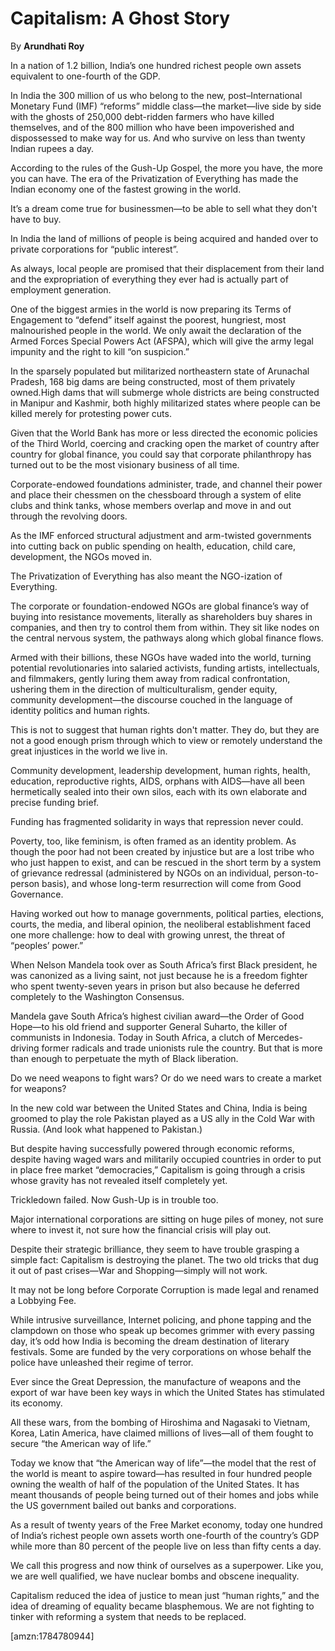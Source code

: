 Capitalism: A Ghost Story
=========================

By **Arundhati Roy**

In a nation of 1.2 billion, India’s one hundred richest people own assets
equivalent to one-fourth of the GDP.

In India the 300 million of us who belong to the new, post–International
Monetary Fund (IMF) “reforms” middle class—the market—live side by side with the
ghosts of 250,000 debt-ridden farmers who have killed themselves, and of the 800
million who have been impoverished and dispossessed to make way for us. And who
survive on less than twenty Indian rupees a day.

According to the rules of the Gush-Up Gospel, the more you have, the more you
can have. The era of the Privatization of Everything has made the Indian economy
one of the fastest growing in the world.

It’s a dream come true for businessmen—to be able to sell what they don't have
to buy.

In India the land of millions of people is being acquired and handed over to
private corporations for “public interest”.

As always, local people are promised that their displacement from their land and
the expropriation of everything they ever had is actually part of employment
generation.

One of the biggest armies in the world is now preparing its Terms of Engagement
to “defend” itself against the poorest, hungriest, most malnourished people in
the world. We only await the declaration of the Armed Forces Special Powers Act
(AFSPA), which will give the army legal impunity and the right to kill “on
suspicion.”

In the sparsely populated but militarized northeastern state of Arunachal
Pradesh, 168 big dams are being constructed, most of them privately owned.High
dams that will submerge whole districts are being constructed in Manipur and
Kashmir, both highly militarized states where people can be killed merely for
protesting power cuts.

Given that the World Bank has more or less directed the economic policies of the
Third World, coercing and cracking open the market of country after country for
global finance, you could say that corporate philanthropy has turned out to be
the most visionary business of all time.

Corporate-endowed foundations administer, trade, and channel their power and
place their chessmen on the chessboard through a system of elite clubs and think
tanks, whose members overlap and move in and out through the revolving doors.

As the IMF enforced structural adjustment and arm-twisted governments into
cutting back on public spending on health, education, child care, development,
the NGOs moved in.

The Privatization of Everything has also meant the NGO-ization of Everything.

The corporate or foundation-endowed NGOs are global finance’s way of buying into
resistance movements, literally as shareholders buy shares in companies, and
then try to control them from within. They sit like nodes on the central nervous
system, the pathways along which global finance flows.

Armed with their billions, these NGOs have waded into the world, turning
potential revolutionaries into salaried activists, funding artists,
intellectuals, and filmmakers, gently luring them away from radical
confrontation, ushering them in the direction of multiculturalism, gender
equity, community development—the discourse couched in the language of identity
politics and human rights.

This is not to suggest that human rights don't matter. They do, but they are not
a good enough prism through which to view or remotely understand the great
injustices in the world we live in.

Community development, leadership development, human rights, health, education,
reproductive rights, AIDS, orphans with AIDS—have all been hermetically sealed
into their own silos, each with its own elaborate and precise funding brief.

Funding has fragmented solidarity in ways that repression never could.

Poverty, too, like feminism, is often framed as an identity problem. As though
the poor had not been created by injustice but are a lost tribe who who just
happen to exist, and can be rescued in the short term by a system of grievance
redressal (administered by NGOs on an individual, person-to-person basis), and
whose long-term resurrection will come from Good Governance.

Having worked out how to manage governments, political parties, elections,
courts, the media, and liberal opinion, the neoliberal establishment faced one
more challenge: how to deal with growing unrest, the threat of “peoples’ power.”

When Nelson Mandela took over as South Africa’s first Black president, he was
canonized as a living saint, not just because he is a freedom fighter who spent
twenty-seven years in prison but also because he deferred completely to the
Washington Consensus.

Mandela gave South Africa’s highest civilian award—the Order of Good Hope—to his
old friend and supporter General Suharto, the killer of communists in Indonesia.
Today in South Africa, a clutch of Mercedes-driving former radicals and trade
unionists rule the country. But that is more than enough to perpetuate the myth
of Black liberation.

Do we need weapons to fight wars? Or do we need wars to create a market for
weapons?

In the new cold war between the United States and China, India is being groomed
to play the role Pakistan played as a US ally in the Cold War with Russia. (And
look what happened to Pakistan.)

But despite having successfully powered through economic reforms, despite having
waged wars and militarily occupied countries in order to put in place free
market “democracies,” Capitalism is going through a crisis whose gravity has not
revealed itself completely yet.

Trickledown failed. Now Gush-Up is in trouble too.

Major international corporations are sitting on huge piles of money, not sure
where to invest it, not sure how the financial crisis will play out.

Despite their strategic brilliance, they seem to have trouble grasping a simple
fact: Capitalism is destroying the planet. The two old tricks that dug it out of
past crises—War and Shopping—simply will not work.

It may not be long before Corporate Corruption is made legal and renamed a
Lobbying Fee.

While intrusive surveillance, Internet policing, and phone tapping and the
clampdown on those who speak up becomes grimmer with every passing day, it’s odd
how India is becoming the dream destination of literary festivals. Some are
funded by the very corporations on whose behalf the police have unleashed their
regime of terror.

Ever since the Great Depression, the manufacture of weapons and the export of
war have been key ways in which the United States has stimulated its economy.

All these wars, from the bombing of Hiroshima and Nagasaki to Vietnam, Korea,
Latin America, have claimed millions of lives—all of them fought to secure “the
American way of life.”

Today we know that “the American way of life”—the model that the rest of the
world is meant to aspire toward—has resulted in four hundred people owning the
wealth of half of the population of the United States. It has meant thousands of
people being turned out of their homes and jobs while the US government bailed
out banks and corporations.

As a result of twenty years of the Free Market economy, today one hundred of
India’s richest people own assets worth one-fourth of the country’s GDP while
more than 80 percent of the people live on less than fifty cents a day.

We call this progress and now think of ourselves as a superpower. Like you, we
are well qualified, we have nuclear bombs and obscene inequality.

Capitalism reduced the idea of justice to mean just “human rights,” and the idea
of dreaming of equality became blasphemous. We are not fighting to tinker with
reforming a system that needs to be replaced.

[amzn:1784780944]

